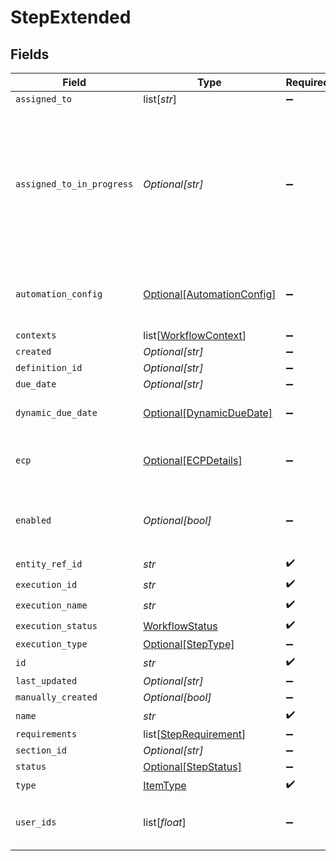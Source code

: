 # StepExtended


## Fields

| Field                                                                                                                                    | Type                                                                                                                                     | Required                                                                                                                                 | Description                                                                                                                              |
| ---------------------------------------------------------------------------------------------------------------------------------------- | ---------------------------------------------------------------------------------------------------------------------------------------- | ---------------------------------------------------------------------------------------------------------------------------------------- | ---------------------------------------------------------------------------------------------------------------------------------------- |
| `assigned_to`                                                                                                                            | list[*str*]                                                                                                                              | :heavy_minus_sign:                                                                                                                       | N/A                                                                                                                                      |
| `assigned_to_in_progress`                                                                                                                | *Optional[str]*                                                                                                                          | :heavy_minus_sign:                                                                                                                       | The user which moved the step/task to the IN_PROGRESS state. The user should also be present in the assignedTo property of the step/task |
| `automation_config`                                                                                                                      | [Optional[AutomationConfig]](../../models/shared/automationconfig.md)                                                                    | :heavy_minus_sign:                                                                                                                       | Configuration for automation execution to run                                                                                            |
| `contexts`                                                                                                                               | list[[WorkflowContext](../../models/shared/workflowcontext.md)]                                                                          | :heavy_minus_sign:                                                                                                                       | N/A                                                                                                                                      |
| `created`                                                                                                                                | *Optional[str]*                                                                                                                          | :heavy_minus_sign:                                                                                                                       | N/A                                                                                                                                      |
| `definition_id`                                                                                                                          | *Optional[str]*                                                                                                                          | :heavy_minus_sign:                                                                                                                       | N/A                                                                                                                                      |
| `due_date`                                                                                                                               | *Optional[str]*                                                                                                                          | :heavy_minus_sign:                                                                                                                       | N/A                                                                                                                                      |
| `dynamic_due_date`                                                                                                                       | [Optional[DynamicDueDate]](../../models/shared/dynamicduedate.md)                                                                        | :heavy_minus_sign:                                                                                                                       | set a Duedate for a step then a specific                                                                                                 |
| `ecp`                                                                                                                                    | [Optional[ECPDetails]](../../models/shared/ecpdetails.md)                                                                                | :heavy_minus_sign:                                                                                                                       | Details regarding ECP for the workflow step                                                                                              |
| `enabled`                                                                                                                                | *Optional[bool]*                                                                                                                         | :heavy_minus_sign:                                                                                                                       | enabled flag results from calculating the requirements                                                                                   |
| `entity_ref_id`                                                                                                                          | *str*                                                                                                                                    | :heavy_check_mark:                                                                                                                       | N/A                                                                                                                                      |
| `execution_id`                                                                                                                           | *str*                                                                                                                                    | :heavy_check_mark:                                                                                                                       | N/A                                                                                                                                      |
| `execution_name`                                                                                                                         | *str*                                                                                                                                    | :heavy_check_mark:                                                                                                                       | N/A                                                                                                                                      |
| `execution_status`                                                                                                                       | [WorkflowStatus](../../models/shared/workflowstatus.md)                                                                                  | :heavy_check_mark:                                                                                                                       | N/A                                                                                                                                      |
| `execution_type`                                                                                                                         | [Optional[StepType]](../../models/shared/steptype.md)                                                                                    | :heavy_minus_sign:                                                                                                                       | N/A                                                                                                                                      |
| `id`                                                                                                                                     | *str*                                                                                                                                    | :heavy_check_mark:                                                                                                                       | N/A                                                                                                                                      |
| `last_updated`                                                                                                                           | *Optional[str]*                                                                                                                          | :heavy_minus_sign:                                                                                                                       | N/A                                                                                                                                      |
| `manually_created`                                                                                                                       | *Optional[bool]*                                                                                                                         | :heavy_minus_sign:                                                                                                                       | N/A                                                                                                                                      |
| `name`                                                                                                                                   | *str*                                                                                                                                    | :heavy_check_mark:                                                                                                                       | N/A                                                                                                                                      |
| `requirements`                                                                                                                           | list[[StepRequirement](../../models/shared/steprequirement.md)]                                                                          | :heavy_minus_sign:                                                                                                                       | N/A                                                                                                                                      |
| `section_id`                                                                                                                             | *Optional[str]*                                                                                                                          | :heavy_minus_sign:                                                                                                                       | N/A                                                                                                                                      |
| `status`                                                                                                                                 | [Optional[StepStatus]](../../models/shared/stepstatus.md)                                                                                | :heavy_minus_sign:                                                                                                                       | N/A                                                                                                                                      |
| `type`                                                                                                                                   | [ItemType](../../models/shared/itemtype.md)                                                                                              | :heavy_check_mark:                                                                                                                       | N/A                                                                                                                                      |
| `user_ids`                                                                                                                               | list[*float*]                                                                                                                            | :heavy_minus_sign:                                                                                                                       | This field is deprecated. Please use assignedTo                                                                                          |